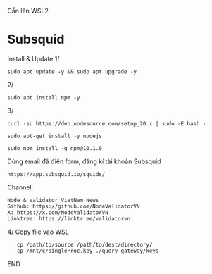 Cần lên WSL2 

# Subsquid

Install & Update
1/
    
    sudo apt update -y && sudo apt upgrade -y

2/
    
    sudo apt install npm -y

      
3/
    
    curl -sL https://deb.nodesource.com/setup_20.x | sudo -E bash -

    sudo apt-get install -y nodejs

    sudo npm install -g npm@10.1.0

Dùng email đã điền form, đăng kí tài khoản Subsquid

    https://app.subsquid.io/squids/

Channel:

    Node & Validator VietNam News
    Github: https://github.com/NodeValidatorVN
    X: https://x.com/NodeValidatorVN
    Linktree: https://linktr.ee/validatorvn


4/ Copy file vao WSL 


       cp /path/to/source /path/to/dest/directory/
       cp /mnt/c/singleProc.key ./query-gateway/keys



END   
